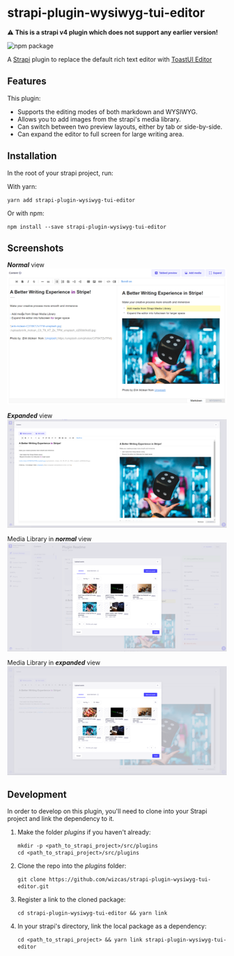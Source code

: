 # strapi-plugin-wysiwyg-tui-editor

⚠️ **This is a strapi v4 plugin which does not support any earlier version!**

![npm package](https://img.shields.io/npm/v/strapi-plugin-wysiwyg-tui-editor)

A [Strapi](https://strapi.io/) plugin to replace the default rich text editor with [ToastUI Editor](https://ui.toast.com/tui-editor)

## Features

This plugin:

- Supports the editing modes of both markdown and WYSIWYG.
- Allows you to add images from the strapi's media library.
- Can switch between two preview layouts, either by tab or side-by-side.
- Can expand the editor to full screen for large writing area.

## Installation

In the root of your strapi project, run:

With yarn:
```shell
yarn add strapi-plugin-wysiwyg-tui-editor
``` 

Or with npm:
```shell
npm install --save strapi-plugin-wysiwyg-tui-editor
```

## Screenshots

***Normal*** view 
![normal view](./screenshots/normal.png)

***Expanded*** view
![expanded view](./screenshots/expanded.png)

Media Library in ***normal*** view
![media lib in normal view](./screenshots/media-in-normal.png)

Media Library in ***expanded*** view
![media lib in expanded view](./screenshots/media-in-expanded.png)

## Development

In order to develop on this plugin, you'll need to clone into your Strapi project and link the dependency to it.

1. Make the folder *plugins* if you haven't already:
   ```shell
   mkdir -p <path_to_strapi_project>/src/plugins
   cd <path_to_strapi_project>/src/plugins
   ```
2. Clone the repo into the *plugins* folder:
   ```shell
   git clone https://github.com/wizcas/strapi-plugin-wysiwyg-tui-editor.git
   ```
3. Register a link to the cloned package:
   ```shell
   cd strapi-plugin-wysiwyg-tui-editor && yarn link
   ```
4. In your strapi's directory, link the local package as a dependency:
   ```shell
   cd <path_to_strapi_project> && yarn link strapi-plugin-wysiwyg-tui-editor
   ```


